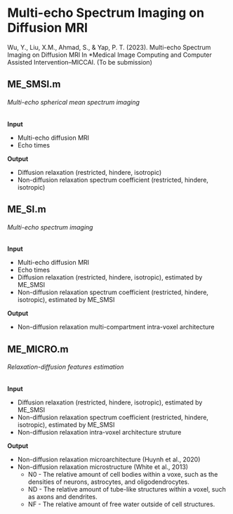 # Multi-echo Spectrum Imaging on Diffusion MRI

Wu, Y., Liu, X.M., Ahmad, S., & Yap, P. T. (2023). Multi-echo Spectrum Imaging on Diffusion MRI In *Medical Image Computing and Computer Assisted Intervention–MICCAI. (To be submission)



## ME_SMSI.m

###### Multi-echo spherical mean spectrum imaging

**Input**

- Multi-echo diffusion MRI
- Echo times

**Output**

- Diffusion relaxation (restricted, hindere, isotropic)
- Non-diffusion relaxation spectrum coefficient (restricted, hindere, isotropic)



## ME_SI.m

###### Multi-echo spectrum imaging

**Input**

- Multi-echo diffusion MRI
- Echo times
- Diffusion relaxation (restricted, hindere, isotropic), estimated by ME_SMSI
- Non-diffusion relaxation spectrum coefficient (restricted, hindere, isotropic), estimated by ME_SMSI

**Output**

- Non-diffusion relaxation multi-compartment intra-voxel architecture



## ME_MICRO.m

###### Relaxation-diffusion features estimation

**Input**

- Diffusion relaxation (restricted, hindere, isotropic), estimated by ME_SMSI
- Non-diffusion relaxation spectrum coefficient (restricted, hindere, isotropic), estimated by ME_SMSI
- Non-diffusion relaxation intra-voxel architecture struture

**Output**

- Non-diffusion relaxation microarchitecture (Huynh et al., 2020)
- Non-diffusion relaxation microstructure (White et al., 2013)
  - N0 - The relative amount of cell bodies within a voxe, such as the densities of neurons, astrocytes, and oligodendrocytes. 
  - ND - The relative amount of tube-like structures within a voxel, such as axons and dendrites. 
  - NF - The relative amount of free water outside of cell structures.

